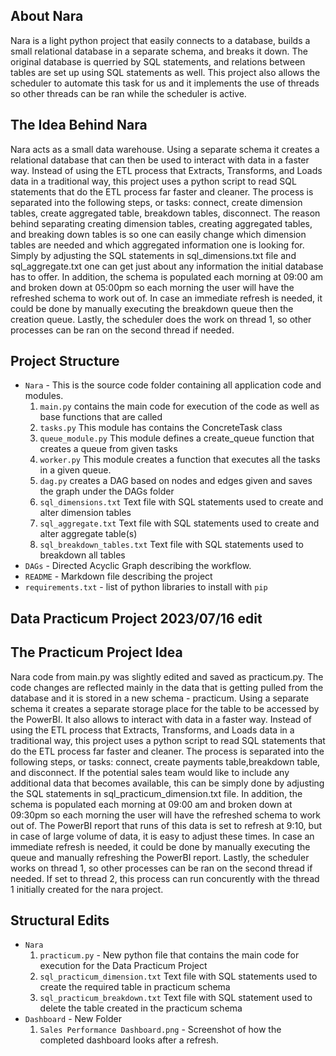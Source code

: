 ## About Nara
Nara is a light python project that easily connects to a database, builds a small relational database in a separate schema, and breaks it down. The original database is querried by SQL statements, and relations between tables are set up using SQL statements as well. This project also allows the scheduler to automate this task for us and it implements the use of threads so other threads can be ran while the scheduler is active. 

## The Idea Behind Nara
Nara acts as a small data warehouse. Using a separate schema it creates a relational database that can then be used to interact with data in a faster way. Instead of using the ETL process that Extracts, Transforms, and Loads data in a traditional way, this project uses a python script to read SQL statements that do the ETL process far faster and cleaner. The process is separated into the following steps, or tasks: connect, create dimension tables, create aggregated table, breakdown tables, disconnect. The reason behind separating creating dimension tables, creating aggregated tables, and breaking down tables is so one can easily change which dimension tables are needed and which aggregated information one is looking for. Simply by adjusting the SQL statements in sql_dimensions.txt file and sql_aggregate.txt one can get just about any information the initial database has to offer. In addition, the schema is populated each morning at 09:00 am and broken down at 05:00pm so each morning the user will have the refreshed schema to work out of. In case an immediate refresh is needed, it could be done by manually executing the breakdown queue then the creation queue. Lastly, the scheduler does the work on thread 1, so other processes can be ran on the second thread if needed.

## Project Structure

*   `Nara` - This is the source code folder containing all application code and modules.
    1. `main.py` contains the main code for execution of the code as well as base functions that are called
    2. `tasks.py` This module has contains the ConcreteTask class
    3. `queue_module.py` This module defines a create_queue function that creates a queue from given tasks
    4. `worker.py` This module creates a function that executes all the tasks in a given queue. 
    5. `dag.py` creates a DAG based on nodes and edges given and saves the graph under the DAGs folder
    6. `sql_dimensions.txt` Text file with SQL statements used to create and alter dimension tables
    7. `sql_aggregate.txt` Text file with SQL statements used to create and alter aggregate table(s)
    8. `sql_breakdown_tables.txt` Text file with SQL statements used to breakdown all tables
*   `DAGs` - Directed Acyclic Graph describing the workflow. 
*   `README` - Markdown file describing the project
*   `requirements.txt` - list of python libraries to install with `pip`

## Data Practicum Project 2023/07/16 edit

## The Practicum Project Idea
Nara code from main.py was slightly edited and saved as practicum.py. The code changes are reflected mainly in the data that is getting pulled from the database and it is stored in a new schema - practicum. Using a separate schema it creates a separate storage place for the table to be accessed by the PowerBI. It also allows to interact with data in a faster way. Instead of using the ETL process that Extracts, Transforms, and Loads data in a traditional way, this project uses a python script to read SQL statements that do the ETL process far faster and cleaner. The process is separated into the following steps, or tasks: connect, create payments table,breakdown table, and disconnect. If the potential sales team would like to include any additional data that becomes available, this can be simply done by adjusting the SQL statements in sql_practicum_dimension.txt file. In addition, the schema is populated each morning at 09:00 am and broken down at 09:30pm so each morning the user will have the refreshed schema to work out of. The PowerBI report that runs of this data is set to refresh at 9:10, but in case of large volume of data, it is easy to adjust these times. In case an immediate refresh is needed, it could be done by manually executing the queue and manually refreshing the PowerBI report. Lastly, the scheduler works on thread 1, so other processes can be ran on the second thread if needed. If set to thread 2, this process can run concurently with the thread 1 initially created for the nara project. 

## Structural Edits

*   `Nara` 
    1. `practicum.py` - New python file that contains the main code for execution for the Data Practicum Project
    2. `sql_practicum_dimension.txt` Text file with SQL statements used to create the required table in practicum schema
    3. `sql_practicum_breakdown.txt` Text file with SQL statement used to delete the table created in the practicum schema
*   `Dashboard` - New Folder
    1. `Sales Performance Dashboard.png` - Screenshot of how the completed dashboard looks after a refresh. 

